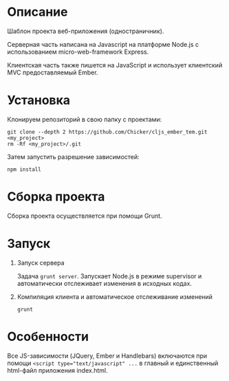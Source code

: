 
# Описание #

Шаблон проекта веб-приложения (одностраничник).

Серверная часть написана на Javascript на платформе Node.js с использованием micro-web-framework Express.

Клиентская часть также пишется на JavaScript и использует клиентский MVC предоставляемый Ember.

# Установка #

Клонируем репозиторий в свою папку с проектами:

	git clone --depth 2 https://github.com/Chicker/cljs_ember_tem.git <my_project> 
	rm -Rf <my_project>/.git

Затем запустить разрешение зависимостей:

	npm install

# Сборка проекта #

Сборка проекта осуществляется при помощи Grunt.

# Запуск #

1. Запуск сервера

    Задача `grunt server`.
    Запускает Node.js в режиме supervisor и автоматически отслеживает изменения в исходных кодах.

2. Компиляция клиента и автоматическое отслеживание изменений

    `grunt`

# Особенности #

Все JS-зависимости (JQuery, Ember и Handlebars) включаются при помощи
`<script type="text/javascript" ...` в главный и единственный html-файл приложения index.html.
